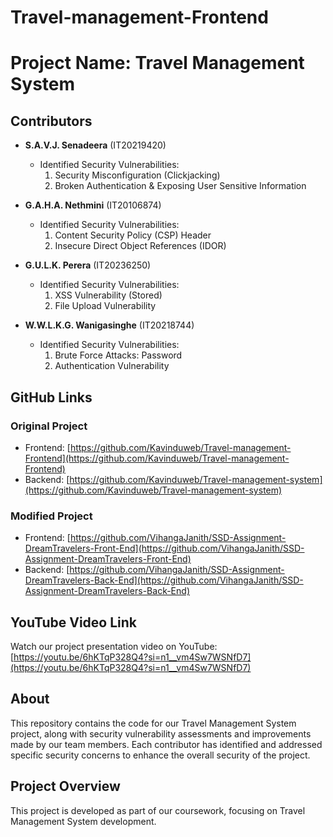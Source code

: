 # Travel-management-Frontend

# Project Name: Travel Management System

## Contributors
- **S.A.V.J. Senadeera** (IT20219420)
  - Identified Security Vulnerabilities:
    1. Security Misconfiguration (Clickjacking)
    2. Broken Authentication & Exposing User Sensitive Information

- **G.A.H.A. Nethmini** (IT20106874)
  - Identified Security Vulnerabilities:
    1. Content Security Policy (CSP) Header
    2. Insecure Direct Object References (IDOR)

- **G.U.L.K. Perera** (IT20236250)
  - Identified Security Vulnerabilities:
    1. XSS Vulnerability (Stored)
    2. File Upload Vulnerability

- **W.W.L.K.G. Wanigasinghe** (IT20218744)
  - Identified Security Vulnerabilities:
    1. Brute Force Attacks: Password
    2. Authentication Vulnerability

## GitHub Links
### Original Project
- Frontend: [https://github.com/Kavinduweb/Travel-management-Frontend](https://github.com/Kavinduweb/Travel-management-Frontend)
- Backend: [https://github.com/Kavinduweb/Travel-management-system](https://github.com/Kavinduweb/Travel-management-system)

### Modified Project
- Frontend: [https://github.com/VihangaJanith/SSD-Assignment-DreamTravelers-Front-End](https://github.com/VihangaJanith/SSD-Assignment-DreamTravelers-Front-End)
- Backend: [https://github.com/VihangaJanith/SSD-Assignment-DreamTravelers-Back-End](https://github.com/VihangaJanith/SSD-Assignment-DreamTravelers-Back-End)

## YouTube Video Link
Watch our project presentation video on YouTube: [https://youtu.be/6hKTqP328Q4?si=n1__vm4Sw7WSNfD7](https://youtu.be/6hKTqP328Q4?si=n1__vm4Sw7WSNfD7)

## About
This repository contains the code for our Travel Management System project, along with security vulnerability assessments and improvements made by our team members. Each contributor has identified and addressed specific security concerns to enhance the overall security of the project.

## Project Overview
This project is developed as part of our coursework, focusing on Travel Management System development.
